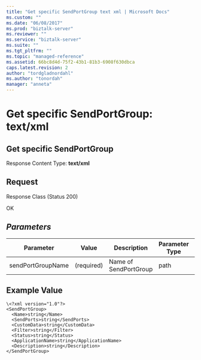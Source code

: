 ```yaml
---
title: "Get specific SendPortGroup text xml | Microsoft Docs"
ms.custom: ""
ms.date: "06/08/2017"
ms.prod: "biztalk-server"
ms.reviewer: ""
ms.service: "biztalk-server"
ms.suite: ""
ms.tgt_pltfrm: ""
ms.topic: "managed-reference"
ms.assetid: 66bc8d4d-75f2-43b1-81b3-6908f630dbca
caps.latest.revision: 2
author: "tordgladnordahl"
ms.author: "tonordah"
manager: "anneta"
---
```

# Get specific SendPortGroup: text/xml
## Get specific SendPortGroup

  Response Content Type: **text/xml**

Request
---
Response Class (Status 200)

OK

## *Parameters*	
Parameter  |Value  |Description  |Parameter Type  |Data Type  	
---------|---------|---------|---------|---------| 	
sendPortGroupName|  (required)       |    Name of SendPortGroup    |       path  |  string | 	

## Example Value


```
\<?xml version="1.0"?>
<SendPortGroup>
  <Name>string</Name>
  <SendPorts>string</SendPorts>
  <CustomData>string</CustomData>
  <Filter>string</Filter>
  <Status>string</Status>
  <ApplicationName>string</ApplicationName>
  <Description>string</Description>
</SendPortGroup>
```


